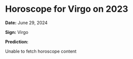 # Horoscope for Virgo on 2023

**Date:** June 29, 2024

**Sign:** Virgo

**Prediction:**

Unable to fetch horoscope content
